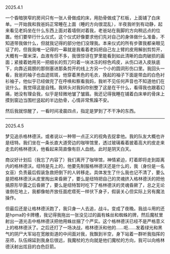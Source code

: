 2025.4.1

一个昏暗狭窄的房间只有一张人骨做成的床，用肋骨做成了栏板，上面铺了白床单。一开始我和我爸妈正常睡在上面（睡的方向很混乱），半夜我听到有动静，起来看见老妈坐在什么东西上面对着墙侧对着我，老爸站在我脚的方向稍远点的位置。他们要举行什么仪式，这个仪式好像要求他们先对自己的身体做什么准备，不知道带我做什么，但就我记得的部分他们没理我。本来仪式的所有步骤我都亲眼见证了的，但我我唯一记得的一幕就是我看着老妈把自己左上臂的皮用解剖剪剪开，大概有一厘米深，血液有但不多，我很惊讶在梦里能看到如此清晰的血肉破损的画面；紧接着她用另一把细长的剪刀叼着一块冰冻的棕色鸡皮，从伤口进入皮肤底下，向靠近肩膀的那侧塞进那条剪开的线上方另一个小的圆洞形伤口里。我回头一看，我爸的袖子也血迹斑斑，他穿着黑色的毛衣，挽起的袖子下面是带血的白色衬衫袖子，他似乎已经做完了在呼唤和察看我妈，我听不见任何声音也不知道他们在说什么。我觉得这是自残。我转头对我妈你别整了这是在干什么，看得我也跟着幻痛，她没有理会我，似乎是轻微地皱了皱眉。我还记得我睡在铺着白床单的骨床上摸到窗边当围栏竖起的半边肋骨，心情非常焦躁不安。

然后我就惊醒了，一看时间凌晨四点，指定是梦到了不干净的东西。

***
2025.4.5

梦见追杀格林德沃。或者说以一种带一点正义的视角去捉拿他。我的队友大概也许是纽特。我们坐在一条长直大道旁边的咖啡馆里，透过玻璃看着披着高大的皮走来走去的格林德沃，他看起来简直像有巨人血统。此时是阴天白天。

商议好计划后（我忘了内容了）我们离开了咖啡馆，神情紧迫，盯着即将走到距离内的格林德沃。纽特是先上的，他要先制服格林德沃还是什么的，我（身份是一名女巫）负责最后假装急救把倒下的人转移走。具体发生了什么我也记不清了，要么是把格林德沃从皮里掏出来昏厥了，要么是纽特把自己的灵魂挤入格林德沃的把他搞原形毕露之后昏厥了，要么是纽特暂时吃下了格林德沃的灵魂昏厥了，总之无论谁倒在地上，我都像帕齐放任面疙瘩死一样伏下身子，假装关心但实际上另有魔法操作。

但最后还是让格林德沃跑了，我只身一人去追，战斗。变成了夜晚。我战斗用的还是hpma的卡牌槽，我记得我拖出一张没见过的画有蛛丝和蜘蛛的牌，然后魔杖里射出一道光击中格林德沃把他用蛛丝捆了个严实。这个格林德沃已经不是严格意义上的格林德沃了。之后还打了一场决战，格林德沃和他的……呃……发着绿光和黑气的阴尸大军站在宽敞街道的中间面对我，我飘到半空，身下站着一群听我指挥的巫师，队伍绵延到我身后很远，我魔杖的方向就是他们魔杖的方向，我可以向格林德沃射出炫目的白色巨箭。